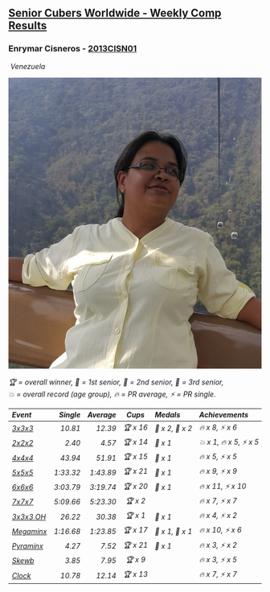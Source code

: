 <style>table {white-space: nowrap;}</style>
<link rel="stylesheet" type="text/css" href="/scw-comp/css/flags.css" />

## [Senior Cubers Worldwide - Weekly Comp Results](/scw-comp/results/)
### Enrymar Cisneros - [2013CISN01](https://www.worldcubeassociation.org/persons/2013CISN01)

<i class="flag flag-VE" />&nbsp;Venezuela

![Enrymar Cisneros](1530205432.jpg)

<span style="white-space: nowrap;">🏆 = overall winner</span>, <span style="white-space: nowrap;">🥇 = 1st senior</span>, <span style="white-space: nowrap;">🥈 = 2nd senior</span>, <span style="white-space: nowrap;">🥉 = 3rd senior</span>, <span style="white-space: nowrap;">💥 = overall record (age group)</span>, <span style="white-space: nowrap;">🔥 = PR average</span>, <span style="white-space: nowrap;">⚡ = PR single</span>.

| Event | Single | Average | Cups | Medals | Achievements|
| :-- | --: | --: | :--: | :-- | :-- |
| [3x3x3](333.md) | 10.81 | 12.39 | 🏆 x 16 | 🥇 x 2, 🥈 x 2 | 🔥 x 8, ⚡ x 6 |
| [2x2x2](222.md) | 2.40 | 4.57 | 🏆 x 14 | 🥇 x 1 | 💥 x 1, 🔥 x 5, ⚡ x 5 |
| [4x4x4](444.md) | 43.94 | 51.91 | 🏆 x 15 | 🥉 x 1 | 🔥 x 5, ⚡ x 5 |
| [5x5x5](555.md) | 1:33.32 | 1:43.89 | 🏆 x 21 | 🥈 x 1 | 🔥 x 9, ⚡ x 9 |
| [6x6x6](666.md) | 3:03.79 | 3:19.74 | 🏆 x 20 | 🥈 x 1 | 🔥 x 11, ⚡ x 10 |
| [7x7x7](777.md) | 5:09.66 | 5:23.30 | 🏆 x 2 |  | 🔥 x 7, ⚡ x 7 |
| [3x3x3 OH](333oh.md) | 26.22 | 30.38 | 🏆 x 1 | 🥉 x 1 | 🔥 x 4, ⚡ x 2 |
| [Megaminx](minx.md) | 1:16.68 | 1:23.85 | 🏆 x 17 | 🥇 x 1, 🥈 x 1 | 🔥 x 10, ⚡ x 6 |
| [Pyraminx](pyram.md) | 4.27 | 7.52 | 🏆 x 21 | 🥇 x 1 | 🔥 x 3, ⚡ x 2 |
| [Skewb](skewb.md) | 3.85 | 7.95 | 🏆 x 9 |  | 🔥 x 3, ⚡ x 5 |
| [Clock](clock.md) | 10.78 | 12.14 | 🏆 x 13 |  | 🔥 x 7, ⚡ x 7 |

<!-- Global site tag (gtag.js) - Google Analytics -->
<script async src="https://www.googletagmanager.com/gtag/js?id=UA-86348435-3"></script>
<script>window.dataLayer = window.dataLayer || []; function gtag() {dataLayer.push(arguments);} gtag('js', new Date()); gtag('config', 'UA-86348435-3');</script>
